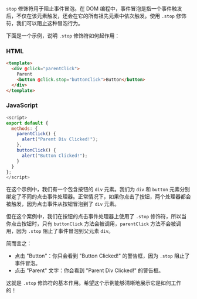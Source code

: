 `stop` 修饰符用于阻止事件冒泡。在 DOM 编程中，事件冒泡是指一个事件触发后，不仅在该元素触发，还会在它的所有祖先元素中依次触发。使用 `.stop` 修饰符，我们可以阻止这种冒泡行为。

下面是一个示例，说明 `.stop` 修饰符如何起作用：

### HTML

```html
<template>
  <div @click="parentClick">
    Parent
    <button @click.stop="buttonClick">Button</button>
  </div>
</template>
```

### JavaScript

```javascript
<script>
export default {
  methods: {
    parentClick() {
      alert("Parent Div Clicked!");
    },
    buttonClick() {
      alert("Button Clicked!");
    }
  }
};
</script>
```

在这个示例中，我们有一个包含按钮的 `div` 元素。我们为 `div` 和 `button` 元素分别绑定了不同的点击事件处理器。正常情况下，如果你点击了按钮，两个处理器都会被触发，因为点击事件从按钮冒泡到了 `div` 元素。

但在这个案例中，我们在按钮的点击事件处理器上使用了 `.stop` 修饰符，所以当你点击按钮时，只有 `buttonClick` 方法会被调用，`parentClick` 方法不会被调用，因为 `.stop` 阻止了事件冒泡到父元素 `div`。

简而言之：
- 点击 "Button"：你只会看到 "Button Clicked!" 的警告框，因为 `.stop` 阻止了事件冒泡。
- 点击 "Parent" 文字：你会看到 "Parent Div Clicked!" 的警告框。

这就是 `.stop` 修饰符的基本作用。希望这个示例能够清晰地展示它是如何工作的！